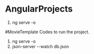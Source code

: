 # AngularProjects
1. ng serve -o

#MovieTemplate
Codes to run the project.
1. ng serve -o
2. json-server --watch db.json
